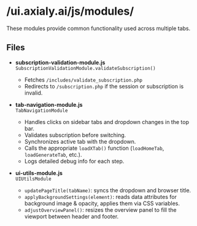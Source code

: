 # /ui.axialy.ai/js/modules/

These modules provide common functionality used across multiple tabs.

## Files

- **subscription-validation-module.js**  
  `SubscriptionValidationModule.validateSubscription()`  
  - Fetches `/includes/validate_subscription.php`  
  - Redirects to `/subscription.php` if the session or subscription is invalid.

- **tab-navigation-module.js**  
  `TabNavigationModule`  
  - Handles clicks on sidebar tabs and dropdown changes in the top bar.  
  - Validates subscription before switching.  
  - Synchronizes active tab with the dropdown.  
  - Calls the appropriate `loadXTab()` function (`loadHomeTab`, `loadGenerateTab`, etc.).  
  - Logs detailed debug info for each step.

- **ui-utils-module.js**  
  `UIUtilsModule`  
  - `updatePageTitle(tabName)`: syncs the dropdown and browser title.  
  - `applyBackgroundSettings(element)`: reads data attributes for background image & opacity, applies them via CSS variables.  
  - `adjustOverviewPanel()`: resizes the overview panel to fill the viewport between header and footer.
